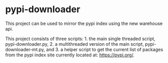 # pypi-downloader

This project can be used to mirror the pypi index using the new warehouse api.

This project consists of three scripts: 1. the main single threaded script, 
pypi-downloader.py, 2. a multithreaded version of the main script, 
pypi-downloader-mt.py, and 3. a helper script to get the current list of packages 
from the pypi index site currently located at: https://pypi.org/.